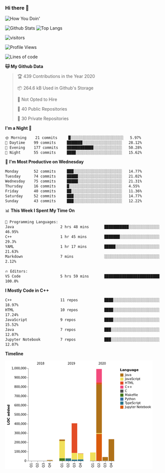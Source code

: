 ### Hi there 👋

![How You Doin'](https://media.giphy.com/media/Y6OITrN9Y7G0M/giphy.gif)

![Github Stats](https://github-readme-stats.vercel.app/api?username=kforkaran&count_private=true&show_icons=true&include_all_commits=true)
![Top Langs](https://github-readme-stats.vercel.app/api/top-langs/?username=kforkaran&hide=TeX,Jupyter%20Notebook&layout=compact)

![visitors](https://visitor-badge.laobi.icu/badge?page_id=kforkaran.kforkaran)

<!--START_SECTION:waka-->
![Profile Views](http://img.shields.io/badge/Profile%20Views-290-blue)

![Lines of code](https://img.shields.io/badge/From%20Hello%20World%20I%27ve%20Written-1.6%20million%20lines%20of%20code-blue)

**🐱 My Github Data** 

> 🏆 439 Contributions in the Year 2020
 > 
> 📦 264.6 kB Used in Github's Storage 
 > 
> 🚫 Not Opted to Hire
 > 
> 📜 40 Public Repositories
 > 
> 🔑 30 Private Repositories 

**I'm a Night 🦉** 

```text
🌞 Morning    21 commits     █░░░░░░░░░░░░░░░░░░░░░░░░   5.97% 
🌆 Daytime    99 commits     ███████░░░░░░░░░░░░░░░░░░   28.12% 
🌃 Evening    177 commits    ████████████░░░░░░░░░░░░░   50.28% 
🌙 Night      55 commits     ████░░░░░░░░░░░░░░░░░░░░░   15.62%

```
📅 **I'm Most Productive on Wednesday** 

```text
Monday       52 commits     ███░░░░░░░░░░░░░░░░░░░░░░   14.77% 
Tuesday      74 commits     █████░░░░░░░░░░░░░░░░░░░░   21.02% 
Wednesday    75 commits     █████░░░░░░░░░░░░░░░░░░░░   21.31% 
Thursday     16 commits     █░░░░░░░░░░░░░░░░░░░░░░░░   4.55% 
Friday       40 commits     ██░░░░░░░░░░░░░░░░░░░░░░░   11.36% 
Saturday     52 commits     ███░░░░░░░░░░░░░░░░░░░░░░   14.77% 
Sunday       43 commits     ███░░░░░░░░░░░░░░░░░░░░░░   12.22%

```


📊 **This Week I Spent My Time On** 

```text
💬 Programming Languages: 
Java                     2 hrs 48 mins       ███████████░░░░░░░░░░░░░░   46.95% 
C++                      1 hr 45 mins        ███████░░░░░░░░░░░░░░░░░░   29.3% 
YAML                     1 hr 17 mins        █████░░░░░░░░░░░░░░░░░░░░   21.63% 
Markdown                 7 mins              ░░░░░░░░░░░░░░░░░░░░░░░░░   2.12%

🔥 Editors: 
VS Code                  5 hrs 59 mins       █████████████████████████   100.0%

```

**I Mostly Code in C++** 

```text
C++                      11 repos            ████░░░░░░░░░░░░░░░░░░░░░   18.97% 
HTML                     10 repos            ████░░░░░░░░░░░░░░░░░░░░░   17.24% 
JavaScript               9 repos             ████░░░░░░░░░░░░░░░░░░░░░   15.52% 
Java                     7 repos             ███░░░░░░░░░░░░░░░░░░░░░░   12.07% 
Jupyter Notebook         7 repos             ███░░░░░░░░░░░░░░░░░░░░░░   12.07%

```


**Timeline**

![Chart not found](https://github.com/kforkaran/kforkaran/blob/master/charts/bar_graph.png) 


<!--END_SECTION:waka-->
